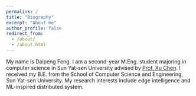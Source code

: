 ```yaml
---
permalink: /
title: "Biography"
excerpt: "About me"
author_profile: false
redirect_from: 
  - /about/
  - /about.html
---
```


My name is Daipeng Feng. I am a second-year M.Eng. student majoring in computer science in Sun Yat-sen University advised by [Prof. Xu Chen](https://sites.google.com/view/xcsysu/). I received my B.E. from the School of Computer Science and Engineering, Sun Yat-sen University. My research interests include edge intelligence and ML-inspired distributed system.
